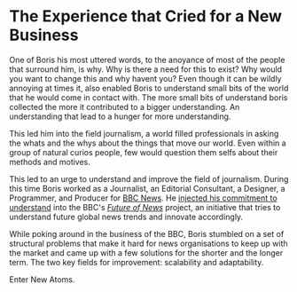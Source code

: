 # The Experience that Cried for a New Business

One of Boris his most uttered words, to the anoyance of most of the people that surround him, is why.
Why is there a need for this to exist? Why would you want to change this and why havent you? Even though it can be wildly annoying at times it, also enabled Boris to understand small bits of the world that he would come in contact with. The more small bits of understand boris collected the more it contributed to a bigger understanding. An understanding that lead to a hunger for more understanding. 

This led him into the field journalism, a world filled professionals in asking the whats and the whys about the things that move our world. Even within a group of natural curios people, few would question them selfs about their methods and motives. 

This led to an urge to understand and improve the field of journalism. During this time Boris worked as a Journalist, an Editorial Consultant, a Designer, a Programmer, and Producer for [BBC News](http://www.bbc.com/news). He [injected his commitment to understand](http://www.slideshare.net/SNDupdate/boris-van-hoytema-at-snddc-making-the-future-of-news-46870634?ref=http://www.snd.org/dc2015/finding-neverland-boris-van-hoytema-on-the-upside-of-utopia-plus-5-mantras-for-design/) into the BBC's [*Future of News*](http://www.bbc.co.uk/news/resources/idt-bbb9e158-4a1b-43c7-8b3b-9651938d4d6a) project, an initiative that tries to understand future global news trends and innovate accordingly.

While poking around in the business of the BBC, Boris stumbled on a set of structural problems that make it hard for news organisations to keep up with the market and came up with a few solutions for the shorter and the longer term. The two key fields for improvement: scalability and adaptability.

Enter New Atoms. 
